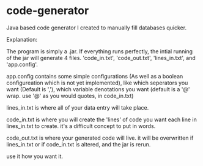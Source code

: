 # code-generator
Java based code generator I created to manually fill databases quicker.

Explanation:

The program is simply a .jar. If everything runs perfectly, the intial running of the jar will generate 4 files. 'code_in.txt', 'code_out.txt', 'lines_in.txt', and 'app.config'.

app.config contains some simple configurations (As well as a boolean configureation which is not yet implemented), like which seperators you want (Default is ','),
which variable denotations you want (default is a '@' wrap. use '@' as you would quotes, in code_in.txt)

lines_in.txt is where all of your data entry will take place.

code_in.txt is where you will create the 'lines' of code you want each line in lines_in.txt to create. it's a difficult concept to put in words.


code_out.txt is where your generated code will live. it will be overwritten if lines_in.txt or if code_in.txt is altered, and the jar is rerun.

use it how you want it. 
